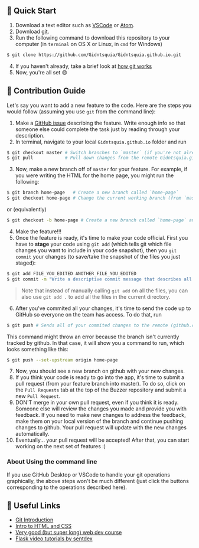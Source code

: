 ## :pushpin: Quick Start
1. Download a text editor such as [VSCode](https://code.visualstudio.com/) or [Atom](https://atom.io/).
2. Download [git](https://git-scm.com/downloads).
3. Run the following command to download this repository to your computer (in `terminal` on OS X or Linux, in `cmd` for Windows)
```bash
$ git clone https://github.com/Gidntsquia/Gidntsquia.github.io.git
```
4. If you haven't already, take a brief look at [how git works](https://guides.github.com/introduction/git-handbook/)
4. Now, you're all set :smile:

## :rocket: Contribution Guide
Let's say you want to add a new feature to the code. Here are the steps you would follow (assuming you use `git` from the command line):

1. Make a [GitHub issue](https://github.com/Gidntsquia/Gidntsquia.github.io/issues) describing the feature. Write enough info so that someone else could complete the task just by reading through your description.
2. In terminal, navigate to your local `Gidntsquia.github.io` folder and run
```bash
$ git checkout master # Switch branches to `master` (if you're not already there)
$ git pull            # Pull down changes from the remote Gidntsquia.github.io repository (on github.com)
```
3. Now, make a new branch off of `master` for your feature. For example, if you were writing the HTML for the home page, you might run the following:
```bash
$ git branch home-page   # Create a new branch called `home-page`
$ git checkout home-page # Change the current working branch (from `master` to `home-page`)
```
or (equivalently)
```bash
$ git checkout -b home-page # Create a new branch called `home-page` and check it out
```
4. Make the feature!!!
5. Once the feature is ready, it's time to make your code official. First you have to **stage** your code using `git add` (which tells git which file changes you want to include in your code snapshot), then you `git commit` your changes (to save/take the snapshot of the files you just staged):
```bash
$ git add FILE_YOU_EDITED ANOTHER_FILE_YOU_EDITED
$ git commit -m "Write a descriptive commit message that describes all of the changes you made"
```
> Note that instead of manually calling `git add` on all the files, you can also use `git add .` to add all the files in the current directory.
6. After you've commited all your changes, it's time to send the code up to GitHub so everyone on the team has access. To do that, run
```bash
$ git push # Sends all of your commited changes to the remote (github.com)
```
This command might throw an error because the branch isn't currently tracked by github. In that case, it will show you a command to run, which looks something like this:
```bash
$ git push --set-upstream origin home-page
```
7. Now, you should see a new branch on github with your new changes.
8. If you think your code is ready to go into the app, it's time to submit a pull request (from your feature branch into master). To do so, click on the `Pull Requests` tab at the top of the Buzzer repository and submit a new `Pull Request`.
9. DON'T merge in your own pull request, even if you think it is ready. Someone else will review the changes you made and provide you with feedback. If you need to make new changes to address the feedback, make them on your local version of the branch and continue pushing changes to github. Your pull request will update with the new changes automatically.
10. Eventually... your pull request will be accepted! After that, you can start working on the next set of features :)

### About Using the command line
If you use GitHub Desktop or VSCode to handle your git operations graphically, the above steps won't be much different (just click the buttons corresponding to the operations described here).

## :link: Useful Links
- [Git Introduction](https://guides.github.com/introduction/git-handbook/)
- [Intro to HTML and CSS](http://learn.shayhowe.com/html-css/)
- [Very good (but super long) web dev course](http://www.freecodecamp.com/)
- [Flask video tutorials by sentdex](https://pythonprogramming.net/practical-flask-introduction/)
